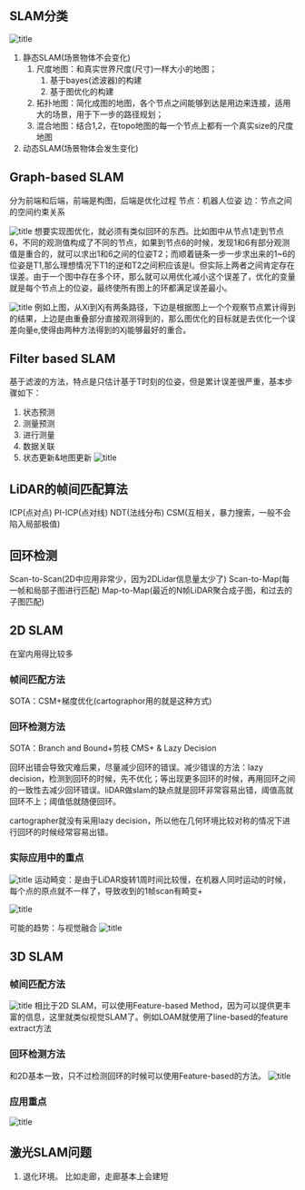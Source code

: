 ## SLAM分类
![title](https://raw.githubusercontent.com/HViktorTsoi/gitnote-image/master/gitnote/2020/07/26/1595757558715-1595757558729.png)
1. 静态SLAM(场景物体不会变化)
	1. 尺度地图：和真实世界尺度(尺寸)一样大小的地图；
		1. 基于bayes(滤波器)的构建
		2. 基于图优化的构建
	2. 拓扑地图：简化成图的地图，各个节点之间能够到达是用边来连接，适用大的场景，用于下一步的路径规划； 
	3. 混合地图：结合1,2，在topo地图的每一个节点上都有一个真实size的尺度地图
2. 动态SLAM(场景物体会发生变化)

## Graph-based SLAM
分为前端和后端，前端是构图，后端是优化过程
节点：机器人位姿
边：节点之间的空间约束关系

![title](https://raw.githubusercontent.com/HViktorTsoi/gitnote-image/master/gitnote/2020/07/26/1595757931647-1595757931650.png)
想要实现图优化，就必须有类似回环的东西。比如图中从节点1走到节点6，不同的观测值构成了不同的节点，如果到节点6的时候，发现1和6有部分观测值是重合的，就可以求出1和6之间的位姿T2；而顺着链条一步一步求出来的1~6的位姿是T1,那么理想情况下T1的逆和T2之间积应该是I。但实际上两者之间肯定存在误差。由于一个图中存在多个环，那么就可以用优化减小这个误差了，优化的变量就是每个节点上的位姿，最终使所有图上的环都满足误差最小。

![title](https://raw.githubusercontent.com/HViktorTsoi/gitnote-image/master/gitnote/2020/07/26/1595758976384-1595758976387.png)
例如上图，从Xi到Xj有两条路径，下边是根据图上一个个观察节点累计得到的结果，上边是由重叠部分直接观测得到的，那么图优化的目标就是去优化一个误差向量e,使得由两种方法得到的Xj能够最好的重合。

## Filter based SLAM
基于滤波的方法，特点是只估计基于T时刻的位姿，但是累计误差很严重，基本步骤如下：
1. 状态预测
2. 测量预测
3. 进行测量
4. 数据关联
5. 状态更新&地图更新
![title](https://raw.githubusercontent.com/HViktorTsoi/gitnote-image/master/gitnote/2020/07/26/1595760928034-1595760928035.png)

## LiDAR的帧间匹配算法
ICP(点对点)
PI-ICP(点对线)
NDT(法线分布)
CSM(互相关，暴力搜索，一般不会陷入局部极值)

## 回环检测
Scan-to-Scan(2D中应用非常少，因为2DLidar信息量太少了)
Scan-to-Map(每一帧和局部子图进行匹配)
Map-to-Map(最近的N帧LiDAR聚合成子图，和过去的子图匹配)

## 2D SLAM
在室内用得比较多

### 帧间匹配方法
SOTA：CSM+梯度优化(cartographor用的就是这种方式)

### 回环检测方法
SOTA：Branch and Bound+剪枝 CMS+ & Lazy Decision

回环出错会导致灾难后果，尽量减少回环的错误。减少错误的方法：lazy decision，检测到回环的时候，先不优化；等出现更多回环的时候，再用回环之间的一致性去减少回环错误。liDAR做slam的缺点就是回环非常容易出错，阈值高就回环不上；阈值低就随便回环。

cartographer就没有采用lazy decision，所以他在几何环境比较对称的情况下进行回环的时候经常容易出错。

### 实际应用中的重点
![title](https://raw.githubusercontent.com/HViktorTsoi/gitnote-image/master/gitnote/2020/07/26/1595767789068-1595767789070.png)
运动畸变：是由于LiDAR旋转1周时间比较慢，在机器人同时运动的时候，每个点的原点就不一样了，导致收到的1帧scan有畸变+

![title](https://raw.githubusercontent.com/HViktorTsoi/gitnote-image/master/gitnote/2020/07/26/1595767805017-1595767805018.png)

可能的趋势：与视觉融合
![title](https://raw.githubusercontent.com/HViktorTsoi/gitnote-image/master/gitnote/2020/07/26/1595768867829-1595768867832.png)

## 3D SLAM
### 帧间匹配方法
![title](https://raw.githubusercontent.com/HViktorTsoi/gitnote-image/master/gitnote/2020/07/26/1595769034488-1595769034489.png)
相比于2D SLAM，可以使用Feature-based Method，因为可以提供更丰富的信息，这里就类似视觉SLAM了。例如LOAM就使用了line-based的feature extract方法

### 回环检测方法
和2D基本一致，只不过检测回环的时候可以使用Feature-based的方法。
![title](https://raw.githubusercontent.com/HViktorTsoi/gitnote-image/master/gitnote/2020/07/26/1595769161789-1595769161790.png)

### 应用重点
![title](https://raw.githubusercontent.com/HViktorTsoi/gitnote-image/master/gitnote/2020/07/26/1595770161226-1595770161227.png)

## 激光SLAM问题
1. 退化环境。 比如走廊，走廊基本上会建短